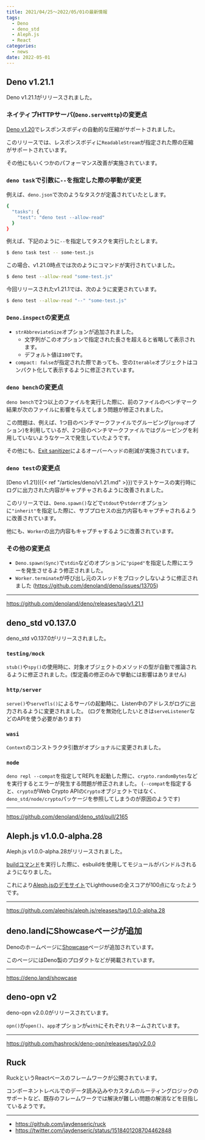 ```yaml
---
title: 2021/04/25〜2022/05/01の最新情報
tags:
  - Deno
  - deno_std
  - Aleph.js
  - React
categories:
  - news
date: 2022-05-01
---
```


## Deno v1.21.1

Deno v1.21.1がリリースされました。

### ネイティブHTTPサーバ(`Deno.serveHttp`)の変更点

[Deno v1.20](https://deno.com/blog/v1.20#auto-compression-for-http-response-bodies)でレスポンスボディの自動的な圧縮がサポートされました。

このリリースでは、レスポンスボディに`ReadableStream`が指定された際の圧縮がサポートされています。

その他にもいくつかのパフォーマンス改善が実施されています。

### `deno task`で引数に`--`を指定した際の挙動が変更

例えば、`deno.json`で次のようなタスクが定義されていたとします。
    
```bash
{
  "tasks": {
    "test": "deno test --allow-read"
  }
}
```
    
例えば、下記のように`--`を指定してタスクを実行したとします。
    
```bash
$ deno task test -- some-test.js
```
    
この場合、v1.21.0時点では次のようにコマンドが実行されていました。
    
```bash
$ deno test --allow-read "some-test.js"
```
    
今回リリースされたv1.21.1では、次のように変更されています。
    
```bash
$ deno test --allow-read "--" "some-test.js"
```

### `Deno.inspect`の変更点

- `strAbbreviateSize`オプションが追加されました。
  - 文字列がこのオプションで指定された長さを超えると省略して表示されます。
  - デフォルト値は`100`です。
- `compact: false`が指定された際であっても、空の`Iterable`オブジェクトはコンパクト化して表示するように修正されています。

### `deno bench`の変更点

`deno bench`で2つ以上のファイルを実行した際に、前のファイルのベンチマーク結果が次のファイルに影響を与えてしまう問題が修正されました。

この問題は、例えば、1つ目のベンチマークファイルでグルーピング(`group`オプション)を利用しているが、2つ目のベンチマークファイルではグルーピングを利用していないようなケースで発生していたようです。

その他にも、[Exit sanitizer](https://deno.land/manual@v1.21.0/testing/sanitizers#exit-sanitizer)によるオーバーヘッドの削減が実施されています。

### `deno test`の変更点

[Deno v1.21]({{< ref "/articles/deno/v1.21.md" >}})でテストケースの実行時にログに出力された内容がキャプチャされるように改善されました。

このリリースでは、`Deno.spawn()`などで`stdout`や`stderr`オプションに`"inherit"`を指定した際に、サブプロセスの出力内容もキャプチャされるように改善されています。

他にも、`Worker`の出力内容もキャプチャするように改善されています。

### その他の変更点

- `Deno.spawn(Sync)`で`stdin`などのオプションに`"piped"`を指定した際にエラーを発生させるよう修正されました。
- `Worker.terminate`が呼び出し元のスレッドをブロックしないように修正されました (https://github.com/denoland/deno/issues/13705)

---

https://github.com/denoland/deno/releases/tag/v1.21.1

## deno_std v0.137.0

deno_std v0.137.0がリリースされました。

### `testing/mock`

`stub()`や`spy()`の使用時に、対象オブジェクトのメソッドの型が自動で推論されるように修正されました。(型定義の修正のみで挙動には影響はありません)

### `http/server`

`serve()`や`serveTls()`によるサーバの起動時に、Listen中のアドレスがログに出力されるように変更されました。 (ログを無効化したいときは`serveListener`などのAPIを使う必要があります)

### `wasi`

`Context`のコンストラクタ引数がオプショナルに変更されました。

### `node`

`deno repl --compat`を指定してREPLを起動した際に、`crypto.randomBytes`などを実行するとエラーが発生する問題が修正されました。 (`--compat`を指定すると、`crypto`がWeb Crypto APIの`Crypto`オブジェクトではなく、`deno_std/node/crypto`パッケージを参照してしまうのが原因のようです)

---

https://github.com/denoland/deno_std/pull/2165

## Aleph.js v1.0.0-alpha.28

Aleph.js v1.0.0-alpha.28がリリースされました。

[buildコマンド](https://deno.land/x/aleph@1.0.0-alpha.28/cli.ts)を実行した際に、esbuildを使用してモジュールがバンドルされるようになりました。

これにより[Aleph.jsのデモサイト](https://aleph-hello.deno.dev/)でLighthouseの全スコアが100点になったようです。

---

https://github.com/alephjs/aleph.js/releases/tag/1.0.0-alpha.28

## deno.landにShowcaseページが追加

Denoのホームページに[Showcase](https://deno.land/showcase)ページが追加されています。

このページにはDeno製のプロダクトなどが掲載されています。

---

https://deno.land/showcase

## deno-opn v2

deno-opn v2.0.0がリリースされています。

`opn()`が`open()`、`app`オプションが`with`にそれぞれリネームされています。

---

https://github.com/hashrock/deno-opn/releases/tag/v2.0.0

## Ruck

RuckというReactベースのフレームワークが公開されています。

コンポーネントレベルでのデータ読み込みやカスタムのルーティングロジックのサポートなど、既存のフレームワークでは解決が難しい問題の解消などを目指しているようです。

---

- https://github.com/jaydenseric/ruck
- https://twitter.com/jaydenseric/status/1518401208704462848

